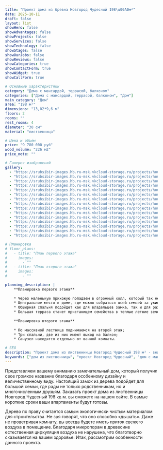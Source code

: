 ```yaml
---
title: "Проект дома из бревна Новгород Чудесный 198\u00A0м²"
date: 2025-10-11
draft: false
layout: list
showHero: false
showAdvantages: false
showProjects: false
showServices: false
showTechnology: false
showStages: false
showOurJobs: false
showReviews: false
showCategories: true
showContactForm: true
showWidget: true
showCallForm: true

# Основные характеристики
category: "Дома с мансардой, террасой, балконом"
categories: ["Дома с мансардой, террасой, балконом", "Дом"]
main_category: "Дом"
area: "198 м²"
dimensions: "13,02*9,6 м"
floors: 2
rooms: ""
rest_rooms: 4
diameter: "30 см"
material: "лиственница"

# Цена и объем
price: "9 780 000 руб"
wood_volume: "226 м2"
price_note: ""

# Галерея изображений
gallery:
  - "https://srubsibir-images.hb.ru-msk.vkcloud-storage.ru/projects/houses/novgorod-198/novgorod-198-1.jpg"
  - "https://srubsibir-images.hb.ru-msk.vkcloud-storage.ru/projects/houses/novgorod-198/novgorod-198-2.jpg"
  - "https://srubsibir-images.hb.ru-msk.vkcloud-storage.ru/projects/houses/novgorod-198/novgorod-198-3.jpg"
  - "https://srubsibir-images.hb.ru-msk.vkcloud-storage.ru/projects/houses/novgorod-198/novgorod-198-4.jpg"
  - "https://srubsibir-images.hb.ru-msk.vkcloud-storage.ru/projects/houses/novgorod-198/novgorod-198-5.jpg"
  - "https://srubsibir-images.hb.ru-msk.vkcloud-storage.ru/projects/houses/novgorod-198/novgorod-198-6.jpg"
  - "https://srubsibir-images.hb.ru-msk.vkcloud-storage.ru/projects/houses/novgorod-198/novgorod-198-7.jpg"
  - "https://srubsibir-images.hb.ru-msk.vkcloud-storage.ru/projects/houses/novgorod-198/novgorod-198-8.jpg"
  - "https://srubsibir-images.hb.ru-msk.vkcloud-storage.ru/projects/houses/novgorod-198/novgorod-198-9.jpg"
  - "https://srubsibir-images.hb.ru-msk.vkcloud-storage.ru/projects/houses/novgorod-198/novgorod-198-10.jpg"
  - "https://srubsibir-images.hb.ru-msk.vkcloud-storage.ru/projects/houses/novgorod-198/novgorod-198-11.jpg"
  - "https://srubsibir-images.hb.ru-msk.vkcloud-storage.ru/projects/houses/novgorod-198/novgorod-198-12.jpg"
  - "https://srubsibir-images.hb.ru-msk.vkcloud-storage.ru/projects/houses/novgorod-198/novgorod-198-13.jpg"
  - "https://srubsibir-images.hb.ru-msk.vkcloud-storage.ru/projects/houses/novgorod-198/novgorod-198-14.jpg"
  - "https://srubsibir-images.hb.ru-msk.vkcloud-storage.ru/projects/houses/novgorod-198/novgorod-198-15.jpg"

# Планировка
# floor_plans:
#   - title: "План первого этажа"
#     images:
#       - ""
#   - title: "План второго этажа"
#     images:
#       - ""

planning_description: |
    **Планировка первого этажа**
    
    * Через маленькую прихожую попадаем в огромный холл, который так же служит кухней и гостиной;
    * Центральное место в доме, где можно собраться всей семьей за ужином или в праздничный вечер;
    * Обширная спальня подойдет как для владельцев замка, так и для размещения гостей;
    * Большая терраса станет пристанищем семейства в теплые летние вечера.
    
    **Планировка второго этажа**
    
    * По массивной лестнице поднимаемся на второй этаж;
    * Три спальни, две из них имеют выход на балкон;
    * Санузел находится отдельно от ванной комнаты.

# SEO
description: "Проект дома из лиственницы Новгород Чудесный 198 м² - величественный замок из дерева с мансардой, террасой и балконом. Два этажа, 4 комнаты отдыха, диаметр бревна 30 см."
keywords: ["дом из лиственницы", "проект Новгород Чудесный", "дом с мансардой", "дом 198 м²", "деревянный дом", "дом из бревна", "дом с террасой"]
---
```


Представляем вашему вниманию замечательный дом, который получил свое громкое название благодаря особенному дизайну и величественному виду. Настоящий замок из дерева подойдет для большой семьи, где рады не только родственникам, но и многочисленным друзьям. Заказать проект дома из лиственницы Новгород Чудесный 198 кв.м. вы сможете на нашем сайте. В самые короткие сроки ваши апартаменты будут готовы.

Дерево по праву считается самым экологически чистым материалом для строительства. Не зря говорят, что оно способно «дышать». Даже не проветривая комнату, вы всегда будете иметь приток свежего воздуха в помещение. Благодаря микропорам в древесине естественная циркуляция воздуха не нарушена, что благотворно сказывается на вашем здоровье. Итак, рассмотрим особенности данного проекта.
